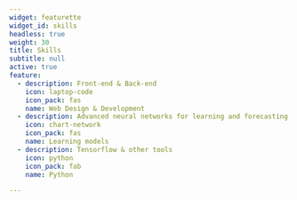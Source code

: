 ```yaml
---
widget: featurette
widget_id: skills
headless: true
weight: 30
title: Skills
subtitle: null
active: true
feature:
  - description: Front-end & Back-end
    icon: laptop-code
    icon_pack: fas
    name: Web Design & Development
  - description: Advanced neural networks for learning and forecasting
    icon: chart-network
    icon_pack: fas
    name: Learning models
  - description: Tensorflow & other tools
    icon: python
    icon_pack: fab
    name: Python

---
```

